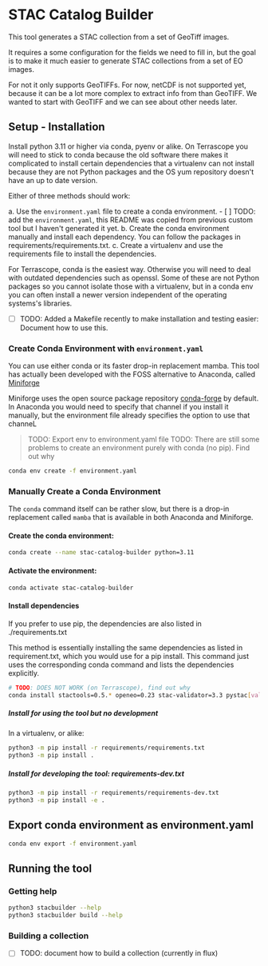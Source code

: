 # STAC Catalog Builder

This tool generates a STAC collection from a set of GeoTiff images.

It requires a some configuration for the fields we need to fill in, but the goal is to make it much easier to generate STAC collections from a set of EO images.

For not it only supports GeoTIFFs. For now, netCDF is not supported yet, because it can be a lot more complex to extract info from than GeoTIFF.
We wanted to start with  GeoTIFF and we can see about other needs later.

## Setup - Installation

Install python 3.11 or higher via conda, pyenv or alike.
On Terrascope you will need to stick to conda because the old software there makes it complicated to install certain dependencies that a virtualenv can not install because they are not Python packages and the OS yum repository doesn't have an up to date version.

Either of three methods should work:

a. Use the `environment.yaml` file to create a conda environment.
    - [ ] TODO: add the `environment.yaml`, this README was copied from previous custom tool but I haven't generated it yet.
b. Create the conda environment manually and install each dependency.
    You can follow the packages in requirements/requirements.txt. 
c. Create a virtualenv and use the requirements file to install the dependencies.

For Terrascope, conda is the easiest way. Otherwise you will need to deal with outdated dependencies such as openssl. Some of these are not Python packages so you cannot isolate those with a virtualenv, but in a conda env you can often install a newer version independent of the operating systems's libraries.

- [ ] TODO: Added a Makefile recently to make installation and testing easier: Document how to use this.

### Create Conda Environment with `environment.yaml`

You can use either conda or its faster drop-in replacement mamba.
This tool has actually been developed with the FOSS alternative to Anaconda, called [Miniforge](https://github.com/conda-forge/miniforge)

Miniforge uses the open source package repository [conda-forge](https://conda-forge.org/) by default. In Anaconda you would need to specify that channel if you install it manually, but the environment file already specifies the option to use that channeL

> TODO: Export env to environment.yaml file
> TODO: There are still some problems to create an environment purely with conda (no pip). Find out why

```bash
conda env create -f environment.yaml
```

### Manually Create a Conda Environment

The `conda` command itself can be rather slow, but there is a drop-in replacement called `mamba` that is available in both Anaconda and Miniforge.


#### Create the conda environment:

```bash
conda create --name stac-catalog-builder python=3.11
```


#### Activate the environment:

```bash
conda activate stac-catalog-builder
```

#### Install dependencies

If you prefer to use pip, the dependencies are also listed in ./requirements.txt

This method is essentially installing the same dependencies as listed in requirement.txt, which you would use for a pip install. This command just uses the corresponding conda command and lists the dependencies explicitly.

```bash
# TODO: DOES NOT WORK (on Terrascope), find out why
conda install stactools=0.5.* openeo=0.23 stac-validator=3.3 pystac[validation]=1.8 rasterio=1.3 shapely=2.0 pyproj=3.6 click=8.1
```

##### Install for using the tool but no development

In a virtualenv, or alike:

```bash
python3 -m pip install -r requirements/requirements.txt
python3 -m pip install .
```

##### Install for developing the tool: requirements-dev.txt

```bash
python3 -m pip install -r requirements/requirements-dev.txt
python3 -m pip install -e .
```

## Export conda environment as environment.yaml

```bash
conda env export -f environment.yaml
```

## Running the tool

### Getting help

```bash
python3 stacbuilder --help
python3 stacbuilder build --help
```

### Building a collection

- [ ] TODO: document how to build a collection (currently in flux)